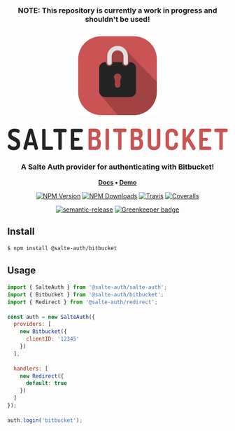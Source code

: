 <h3 align="center">
	NOTE: This repository is currently a work in progress and shouldn't be used!
</h3>

<h2 align="center">
  <div>
    <a href="https://github.com/salte-auth/bitbucket">
      <img height="180px" src="https://raw.githubusercontent.com/salte-auth/logos/master/images/logo.svg?sanitize=true">
      <br>
      <br>
      <img height="50px" src="https://raw.githubusercontent.com/salte-auth/logos/master/images/%40salte-auth/bitbucket.svg?sanitize=true">
    </a>
  </div>
</h2>

<h3 align="center">
	A Salte Auth provider for authenticating with Bitbucket!
</h3>

<p align="center">
	<strong>
		<a href="https://salte-auth.gitbook.io">Docs</a>
		•
		<a href="https://salte-auth-demo.glitch.me">Demo</a>
	</strong>
</p>

<div align="center">

  [![NPM Version][npm-version-image]][npm-url]
  [![NPM Downloads][npm-downloads-image]][npm-url]
  [![Travis][travis-ci-image]][travis-ci-url]
  [![Coveralls][coveralls-image]][coveralls-url]

  [![semantic-release][semantic-release-image]][semantic-release-url]
  [![Greenkeeper badge][greenkeeper-image]][greenkeeper-url]

</div>

## Install

```sh
$ npm install @salte-auth/bitbucket
```

## Usage

```js
import { SalteAuth } from '@salte-auth/salte-auth';
import { Bitbucket } from '@salte-auth/bitbucket';
import { Redirect } from '@salte-auth/redirect';

const auth = new SalteAuth({
  providers: [
    new Bitbucket({
      clientID: '12345'
    })
  ],

  handlers: [
    new Redirect({
      default: true
    })
  ]
});

auth.login('bitbucket');
```

[npm-version-image]: https://img.shields.io/npm/v/@salte-auth/bitbucket.svg?style=flat
[npm-downloads-image]: https://img.shields.io/npm/dm/@salte-auth/bitbucket.svg?style=flat
[npm-url]: https://npmjs.org/package/@salte-auth/bitbucket

[travis-ci-image]: https://img.shields.io/travis/com/salte-auth/bitbucket/master.svg?style=flat
[travis-ci-url]: https://travis-ci.com/salte-auth/bitbucket

[coveralls-image]: https://img.shields.io/coveralls/salte-auth/bitbucket/master.svg
[coveralls-url]: https://coveralls.io/github/salte-auth/bitbucket?branch=master

[commitizen-image]: https://img.shields.io/badge/commitizen-friendly-brightgreen.svg
[commitizen-url]: https://commitizen.github.io/cz-cli/

[semantic-release-url]: https://github.com/semantic-release/semantic-release
[semantic-release-image]: https://img.shields.io/badge/%20%20%F0%9F%93%A6%F0%9F%9A%80-semantic--release-e10079.svg

[greenkeeper-image]: https://badges.greenkeeper.io/salte-auth/salte-auth.svg
[greenkeeper-url]: https://greenkeeper.io
